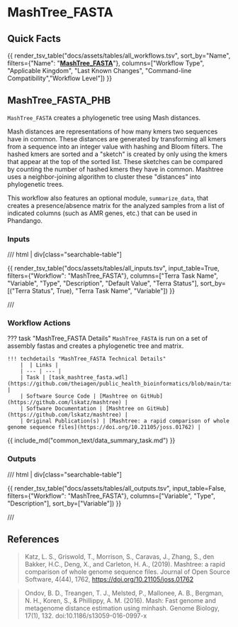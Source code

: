 # MashTree_FASTA

## Quick Facts

{{ render_tsv_table("docs/assets/tables/all_workflows.tsv", sort_by="Name", filters={"Name": "[**MashTree_FASTA**](../workflows/phylogenetic_construction/mashtree_fasta.md)"}, columns=["Workflow Type", "Applicable Kingdom", "Last Known Changes", "Command-line Compatibility","Workflow Level"]) }}

## MashTree_FASTA_PHB

`MashTree_FASTA` creates a phylogenetic tree using Mash distances.

Mash distances are representations of how many kmers two sequences have in common. These distances are generated by transforming all kmers from a sequence into an integer value with hashing and Bloom filters. The hashed kmers are sorted and a "sketch" is created by only using the kmers that appear at the top of the sorted list. These sketches can be compared by counting the number of hashed kmers they have in common. Mashtree uses a neighbor-joining algorithm to cluster these "distances" into phylogenetic trees.

This workflow also features an optional module, `summarize_data`, that creates a presence/absence matrix for the analyzed samples from a list of indicated columns (such as AMR genes, etc.) that can be used in Phandango.

### Inputs

/// html | div[class="searchable-table"]

{{ render_tsv_table("docs/assets/tables/all_inputs.tsv", input_table=True, filters={"Workflow": "MashTree_FASTA"}, columns=["Terra Task Name", "Variable", "Type", "Description", "Default Value", "Terra Status"], sort_by=[("Terra Status", True), "Terra Task Name", "Variable"]) }}

///

### Workflow Actions

??? task "MashTree_FASTA Details"
    `MashTree_FASTA` is run on a set of assembly fastas and creates a phylogenetic tree and matrix.

    !!! techdetails "MashTree_FASTA Technical Details"
        |  | Links |
        | --- | --- |
        | Task | [task_mashtree_fasta.wdl](https://github.com/theiagen/public_health_bioinformatics/blob/main/tasks/phylogenetic_inference/task_mashtree_fasta.wdl) |
        | Software Source Code | [Mashtree on GitHub](https://github.com/lskatz/mashtree) |
        | Software Documentation | [Mashtree on GitHub](https://github.com/lskatz/mashtree) |
        | Original Publication(s) | [Mashtree: a rapid comparison of whole genome sequence files](https://doi.org/10.21105/joss.01762) |
        
{{ include_md("common_text/data_summary_task.md") }}

### Outputs

/// html | div[class="searchable-table"]

{{ render_tsv_table("docs/assets/tables/all_outputs.tsv", input_table=False, filters={"Workflow": "MashTree_FASTA"}, columns=["Variable", "Type", "Description"], sort_by=["Variable"]) }}

///

## References

> Katz, L. S., Griswold, T., Morrison, S., Caravas, J., Zhang, S., den Bakker, H.C., Deng, X., and Carleton, H. A., (2019). Mashtree: a rapid comparison of whole genome sequence files. Journal of Open Source Software, 4(44), 1762, <https://doi.org/10.21105/joss.01762>
<!-- -->
>Ondov, B. D., Treangen, T. J., Melsted, P., Mallonee, A. B., Bergman, N. H., Koren, S., & Phillippy, A. M. (2016). Mash: Fast genome and metagenome distance estimation using minhash. Genome Biology, 17(1), 132. doi:10.1186/s13059-016-0997-x

